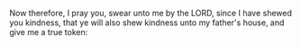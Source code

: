 Now therefore, I pray you, swear unto me by the LORD, since I have shewed you kindness, that ye will also shew kindness unto my father's house, and give me a true token:
